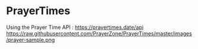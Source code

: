 # PrayerTimes
Using the Prayer Time API : https://prayertimes.date/api
https://raw.githubusercontent.com/PrayerZone/PrayerTimes/master/images/prayer-sample.png
